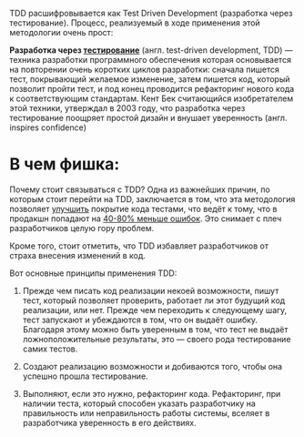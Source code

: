 
TDD расшифровывается как Test Driven Development (разработка через тестирование). Процесс, реализуемый в ходе применения этой методологии очень прост:

**Разработка через [тестирование](https://ru.wikipedia.org/wiki/%D0%A2%D0%B5%D1%81%D1%82%D0%B8%D1%80%D0%BE%D0%B2%D0%B0%D0%BD%D0%B8%D0%B5_%D0%BF%D1%80%D0%BE%D0%B3%D1%80%D0%B0%D0%BC%D0%BC%D0%BD%D0%BE%D0%B3%D0%BE_%D0%BE%D0%B1%D0%B5%D1%81%D0%BF%D0%B5%D1%87%D0%B5%D0%BD%D0%B8%D1%8F "Тестирование программного обеспечения")** (англ. test-driven development, TDD) — техника разработки программного обеспечения которая основывается на повторении очень коротких циклов разработки: сначала пишется тест, покрывающий желаемое изменение, затем пишется код, который позволит пройти тест, и под конец проводится рефакторинг нового кода к соответствующим стандартам. Кент Бек считающийся изобретателем этой техники, утверждал в 2003 году, что разработка через тестирование поощряет простой дизайн и внушает уверенность (англ.  inspires confidence)

# В чем фишка: 

Почему стоит связываться с TDD? Одна из важнейших причин, по которым стоит перейти на TDD, заключается в том, что эта методология позволяет [улучшить](https://ieeexplore.ieee.org/abstract/document/4343755) покрытие кода тестами, что ведёт к тому, что в продакшн попадают на [40-80% меньше ошибок](https://www.researchgate.net/publication/3249271_Guest_Editors%27_Introduction_TDD--The_Art_of_Fearless_Programming).  Это снимает с плеч разработчиков целую гору проблем.  
  
Кроме того, стоит отметить, что TDD избавляет разработчиков от страха внесения изменений в код.

Вот основные принципы применения TDD:  
  
1. Прежде чем писать код реализации некоей возможности, пишут тест, который позволяет проверить, работает ли этот будущий код реализации, или нет. Прежде чем переходить к следующему шагу, тест запускают и убеждаются в том, что он выдаёт ошибку. Благодаря этому можно быть уверенным в том, что тест не выдаёт ложноположительные результаты, это — своего рода тестирование самих тестов.

2. Создают реализацию возможности и добиваются того, чтобы она успешно прошла тестирование.

3. Выполняют, если это нужно, рефакторинг кода. Рефакторинг, при наличии теста, который способен указать разработчику на правильность или неправильность работы системы, вселяет в разработчика уверенность в его действиях.

